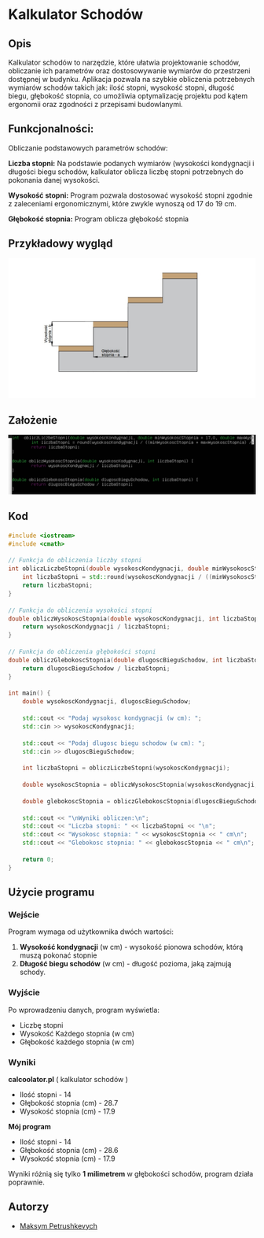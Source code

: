 # Kalkulator Schodów

## Opis

Kalkulator schodów to narzędzie, które ułatwia projektowanie schodów, obliczanie ich parametrów oraz dostosowywanie wymiarów do przestrzeni dostępnej w budynku. Aplikacja pozwala na szybkie obliczenia potrzebnych wymiarów schodów takich jak: ilość stopni, wysokość stopni, długość biegu, głębokość stopnia, co umożliwia optymalizację projektu pod kątem ergonomii oraz zgodności z przepisami budowlanymi.

## Funkcjonalności:
Obliczanie podstawowych parametrów schodów:

**Liczba stopni:** Na podstawie podanych wymiarów (wysokości kondygnacji i długości biegu schodów, kalkulator oblicza liczbę stopni potrzebnych do pokonania danej wysokości.

**Wysokość stopni:** Program pozwala dostosować wysokość stopni zgodnie z zaleceniami ergonomicznymi, które zwykle wynoszą od 17 do 19 cm.

**Głębokość stopnia:** Program oblicza głębokość stopnia

## Przykładowy wygląd

![przykladowa grafika](schody.jpeg)

## Założenie

![](zaz.png)

## Kod

```cpp
#include <iostream>
#include <cmath>

// Funkcja do obliczenia liczby stopni
int obliczLiczbeStopni(double wysokoscKondygnacji, double minWysokoscStopnia = 17.0, double maxWysokoscStopnia = 19.0) {
    int liczbaStopni = std::round(wysokoscKondygnacji / ((minWysokoscStopnia + maxWysokoscStopnia) / 2.0));
    return liczbaStopni;
}

// Funkcja do obliczenia wysokości stopni
double obliczWysokoscStopnia(double wysokoscKondygnacji, int liczbaStopni) {
    return wysokoscKondygnacji / liczbaStopni;
}

// Funkcja do obliczenia głębokości stopni
double obliczGlebokoscStopnia(double dlugoscBieguSchodow, int liczbaStopni) {
    return dlugoscBieguSchodow / liczbaStopni;
}

int main() {
    double wysokoscKondygnacji, dlugoscBieguSchodow;

    std::cout << "Podaj wysokosc kondygnacji (w cm): ";
    std::cin >> wysokoscKondygnacji;

    std::cout << "Podaj dlugosc biegu schodow (w cm): ";
    std::cin >> dlugoscBieguSchodow;

    int liczbaStopni = obliczLiczbeStopni(wysokoscKondygnacji);

    double wysokoscStopnia = obliczWysokoscStopnia(wysokoscKondygnacji, liczbaStopni);

    double glebokoscStopnia = obliczGlebokoscStopnia(dlugoscBieguSchodow, liczbaStopni);

    std::cout << "\nWyniki obliczen:\n";
    std::cout << "Liczba stopni: " << liczbaStopni << "\n";
    std::cout << "Wysokosc stopnia: " << wysokoscStopnia << " cm\n";
    std::cout << "Glebokosc stopnia: " << glebokoscStopnia << " cm\n";

    return 0;
}


```

## Użycie programu

### Wejście
Program wymaga od użytkownika dwóch wartości:
1. **Wysokość kondygnacji** (w cm) - wysokość pionowa schodów, którą muszą pokonać stopnie
2. **Długość biegu schodów** (w cm) - długość pozioma, jaką zajmują schody.

### Wyjście
Po wprowadzeniu danych, program wyświetla:
- Liczbę stopni
- Wysokość Każdego stopnia (w cm)
- Głębokość każdego stopnia (w cm)

### Wyniki

**calcoolator.pl** ( kalkulator schodów )
- Ilość stopni - 14
- Głębokość stopnia (cm) - 28.7
- Wysokość stopnia (cm) - 17.9

**Mój program**
- Ilość stopni - 14
- Głębokość stopnia (cm) - 28.6
- Wysokość stopnia (cm) - 17.9

Wyniki różnią się tylko **1 milimetrem** w głębokości schodów, program działa poprawnie.

## Autorzy

- [Maksym Petrushkevych](https://github.com/meeq11)
